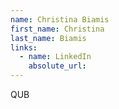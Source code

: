 ```yaml
---
name: Christina Biamis
first_name: Christina
last_name: Biamis
links:
  - name: LinkedIn
    absolute_url: 
---
```

QUB
